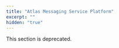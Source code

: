```yaml
---
title: "Atlas Messaging Service Platform"
excerpt: ""
hidden: "true"
---
```

This section is deprecated.
